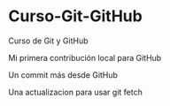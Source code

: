 # Curso-Git-GitHub
Curso de Git y GitHub

Mi primera contribución local para GitHub

Un commit más desde GitHub

Una actualizacion para usar git fetch
